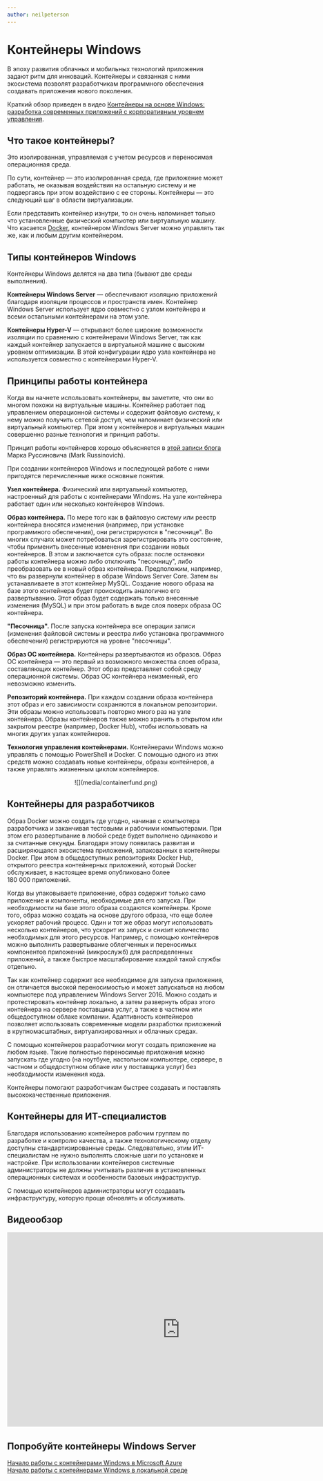 ```yaml
---
author: neilpeterson
---
```


# Контейнеры Windows

В эпоху развития облачных и мобильных технологий приложения задают ритм для инноваций. Контейнеры и связанная с ними экосистема позволят разработчикам программного обеспечения создавать приложения нового поколения.

Краткий обзор приведен в видео [Контейнеры на основе Windows: разработка современных приложений с корпоративным уровнем управления](https://youtu.be/Ryx3o0rD5lY).

## Что такое контейнеры?

Это изолированная, управляемая с учетом ресурсов и переносимая операционная среда.

По сути, контейнер — это изолированная среда, где приложение может работать, не оказывая воздействия на остальную систему и не подвергаясь при этом воздействию с ее стороны. Контейнеры — это следующий шаг в области виртуализации.

Если представить контейнер изнутри, то он очень напоминает только что установленные физический компьютер или виртуальную машину. Что касается [Docker](https://www.docker.com/), контейнером Windows Server можно управлять так же, как и любым другим контейнером.

## Типы контейнеров Windows

Контейнеры Windows делятся на два типа (бывают две среды выполнения).

**Контейнеры Windows Server** — обеспечивают изоляцию приложений благодаря изоляции процессов и пространств имен. Контейнер Windows Server использует ядро совместно с узлом контейнера и всеми остальными контейнерами на этом узле.

**Контейнеры Hyper-V** — открывают более широкие возможности изоляции по сравнению с контейнерами Windows Server, так как каждый контейнер запускается в виртуальной машине с высоким уровнем оптимизации. В этой конфигурации ядро узла контейнера не используется совместно с контейнерами Hyper-V.


## Принципы работы контейнера

Когда вы начнете использовать контейнеры, вы заметите, что они во многом похожи на виртуальные машины. Контейнер работает под управлением операционной системы и содержит файловую систему, к нему можно получить сетевой доступ, чем напоминает физический или виртуальный компьютер. При этом у контейнеров и виртуальных машин совершенно разные технология и принцип работы.

Принцип работы контейнеров хорошо объясняется в [этой записи блога](http://azure.microsoft.com/blog/2015/08/17/containers-docker-windows-and-trends/) Марка Руссиновича (Mark Russinovich).

При создании контейнеров Windows и последующей работе с ними пригодятся перечисленные ниже основные понятия.

**Узел контейнера.** Физический или виртуальный компьютер, настроенный для работы с контейнерами Windows. На узле контейнера работает один или несколько контейнеров Windows.

**Образ контейнера.** По мере того как в файловую систему или реестр контейнера вносятся изменения (например, при установке программного обеспечения), они регистрируются в "песочнице". Во многих случаях может потребоваться зарегистрировать это состояние, чтобы применить внесенные изменения при создании новых контейнеров. В этом и заключается суть образа: после остановки работы контейнера можно либо отключить "песочницу", либо преобразовать ее в новый образ контейнера. Предположим, например, что вы развернули контейнер в образе Windows Server Core. Затем вы устанавливаете в этот контейнер MySQL. Создание нового образа на базе этого контейнера будет происходить аналогично его развертыванию. Этот образ будет содержать только внесенные изменения (MySQL) и при этом работать в виде слоя поверх образа ОС контейнера.

**"Песочница".** После запуска контейнера все операции записи (изменения файловой системы и реестра либо установка программного обеспечения) регистрируются на уровне "песочницы".

**Образ ОС контейнера.** Контейнеры развертываются из образов. Образ ОС контейнера — это первый из возможного множества слоев образа, составляющих контейнер. Этот образ представляет собой среду операционной системы. Образ ОС контейнера неизменный, его невозможно изменить.

**Репозиторий контейнера.** При каждом создании образа контейнера этот образ и его зависимости сохраняются в локальном репозитории. Эти образы можно использовать повторно много раз на узле контейнера. Образы контейнеров также можно хранить в открытом или закрытом реестре (например, Docker Hub), чтобы использовать на многих других узлах контейнеров.

**Технология управления контейнерами.** Контейнерами Windows можно управлять с помощью PowerShell и Docker. С помощью одного из этих средств можно создавать новые контейнеры, образы контейнеров, а также управлять жизненным циклом контейнеров.

<center>![](media/containerfund.png)</center>

## Контейнеры для разработчиков

Образ Docker можно создать где угодно, начиная с компьютера разработчика и заканчивая тестовыми и рабочими компьютерами. При этом его развертывание в любой среде будет выполнено одинаково и за считанные секунды. Благодаря этому появилась развитая и расширяющаяся экосистема приложений, запакованных в контейнеры Docker. При этом в общедоступных репозиториях Docker Hub, открытого реестра контейнерных приложений, который Docker обслуживает, в настоящее время опубликовано более 180 000 приложений.

Когда вы упаковываете приложение, образ содержит только само приложение и компоненты, необходимые для его запуска. При необходимости на базе этого образа создаются контейнеры. Кроме того, образ можно создать на основе другого образа, что еще более ускоряет рабочий процесс. Один и тот же образ могут использовать несколько контейнеров, что ускорит их запуск и снизит количество необходимых для этого ресурсов. Например, с помощью контейнеров можно выполнить развертывание облегченных и переносимых компонентов приложений (микрослужб) для распределенных приложений, а также быстрое масштабирование каждой такой службы отдельно.

Так как контейнер содержит все необходимое для запуска приложения, он отличается высокой переносимостью и может запускаться на любом компьютере под управлением Windows Server 2016. Можно создать и протестировать контейнер локально, а затем развернуть образ этого контейнера на сервере поставщика услуг, а также в частном или общедоступном облаке компании. Адаптивность контейнеров позволяет использовать современные модели разработки приложений в крупномасштабных, виртуализированных и облачных средах.

С помощью контейнеров разработчики могут создать приложение на любом языке. Такие полностью переносимые приложения можно запускать где угодно (на ноутбуке, настольном компьютере, сервере, в частном и общедоступном облаке или у поставщика услуг) без необходимости изменения кода.

Контейнеры помогают разработчикам быстрее создавать и поставлять высококачественные приложения.

## Контейнеры для ИТ-специалистов

Благодаря использованию контейнеров рабочим группам по разработке и контролю качества, а также технологическому отделу доступны стандартизированные среды. Следовательно, этим ИТ-специалистам не нужно выполнять сложные шаги по установке и настройке. При использовании контейнеров системные администраторы не должны учитывать различия в установленных операционных системах и особенности базовых инфраструктур.

С помощью контейнеров администраторы могут создавать инфраструктуру, которую проще обновлять и обслуживать.

## Видеообзор

<iframe 
src="https://channel9.msdn.com/Blogs/containers/Containers-101-with-Microsoft-and-Docker/player#ccLang=ru" width="800" height="450" allowFullScreen="true" frameBorder="0" scrolling="no"></iframe>


## Попробуйте контейнеры Windows Server

[Начало работы с контейнерами Windows в Microsoft Azure](../quick_start/azure_setup.md)  
[Начало работы с контейнерами Windows в локальной среде](../quick_start/container_setup.md)






<!--HONumber=Mar16_HO2-->


